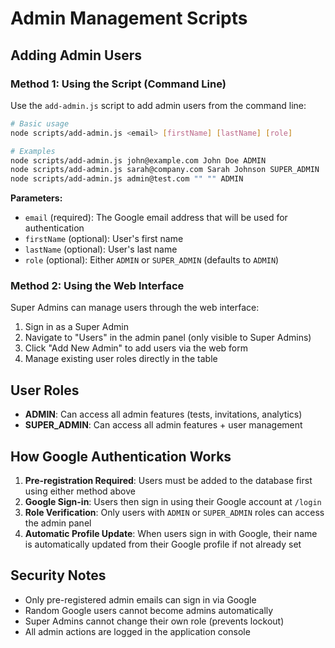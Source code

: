 # Admin Management Scripts

## Adding Admin Users

### Method 1: Using the Script (Command Line)

Use the `add-admin.js` script to add admin users from the command line:

```bash
# Basic usage
node scripts/add-admin.js <email> [firstName] [lastName] [role]

# Examples
node scripts/add-admin.js john@example.com John Doe ADMIN
node scripts/add-admin.js sarah@company.com Sarah Johnson SUPER_ADMIN
node scripts/add-admin.js admin@test.com "" "" ADMIN
```

**Parameters:**

- `email` (required): The Google email address that will be used for authentication
- `firstName` (optional): User's first name
- `lastName` (optional): User's last name
- `role` (optional): Either `ADMIN` or `SUPER_ADMIN` (defaults to `ADMIN`)

### Method 2: Using the Web Interface

Super Admins can manage users through the web interface:

1. Sign in as a Super Admin
2. Navigate to "Users" in the admin panel (only visible to Super Admins)
3. Click "Add New Admin" to add users via the web form
4. Manage existing user roles directly in the table

## User Roles

- **ADMIN**: Can access all admin features (tests, invitations, analytics)
- **SUPER_ADMIN**: Can access all admin features + user management

## How Google Authentication Works

1. **Pre-registration Required**: Users must be added to the database first using either method above
2. **Google Sign-in**: Users then sign in using their Google account at `/login`
3. **Role Verification**: Only users with `ADMIN` or `SUPER_ADMIN` roles can access the admin panel
4. **Automatic Profile Update**: When users sign in with Google, their name is automatically updated from their Google profile if not already set

## Security Notes

- Only pre-registered admin emails can sign in via Google
- Random Google users cannot become admins automatically
- Super Admins cannot change their own role (prevents lockout)
- All admin actions are logged in the application console
